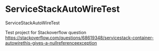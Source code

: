 # ServiceStackAutoWireTest
ServiceStackAutoWireTest

Test project for Stackoverflow question https://stackoverflow.com/questions/68619348/servicestack-container-autowirethis-gives-a-nullreferenceexception
